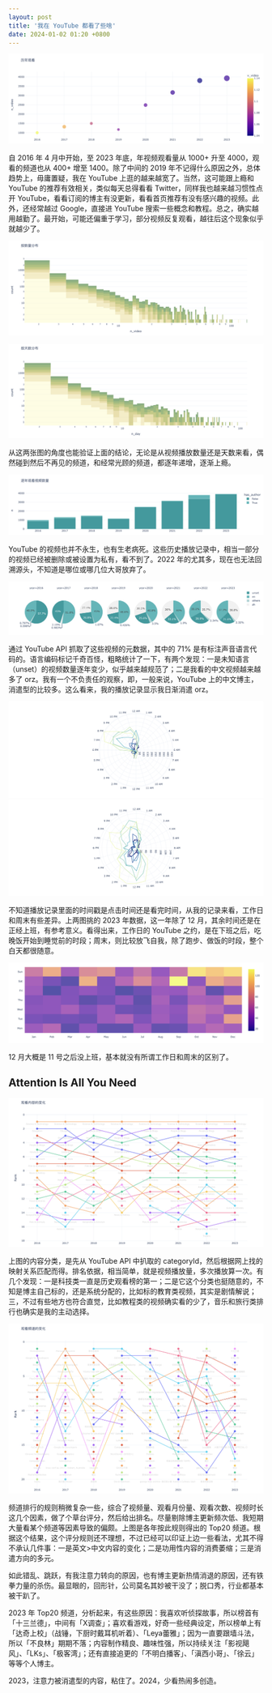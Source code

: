 ```yaml
---
layout: post
title: '我在 YouTube 都看了些啥'
date: 2024-01-02 01:20 +0800
---
```


![watching history](/files/2024/ytb_watching_history.png)

自 2016 年 4 月中开始，至 2023 年底，年视频观看量从 1000+ 升至 4000，观看的频道也从 400+ 增至 1400。除了中间的 2019 年不记得什么原因之外，总体趋势上，毋庸置疑，我在 YouTube 上逛的越来越宽了。当然，这可能跟上瘾和 YouTube 的推荐有效相关，类似每天总得看看 Twitter，同样我也越来越习惯性点开 YouTube，看看订阅的博主有没更新，看看首页推荐有没有感兴趣的视频。此外，还经常越过 Google，直接进 YouTube 搜索一些概念和教程。总之，确实越用越勤了。最开始，可能还偏重于学习，部分视频反复观看，越往后这个现象似乎就越少了。

![videos-watched distribution](/files/2024/ytb_dist_count.png)

![days-watched distribution](/files/2024/ytb_dist_day.png)

从这两张图的角度也能验证上面的结论，无论是从视频播放数量还是天数来看，偶然碰到然后不再见的频道，和经常光顾的频道，都逐年递增，逐渐上瘾。

![dead videos](/files/2024/ytb_has_author.png)

YouTube 的视频也并不永生，也有生老病死。这些历史播放记录中，相当一部分的视频已经被删除或被设置为私有，看不到了。2022 年的尤其多，现在也无法回溯源头，不知道是哪位或哪几位大哥放弃了。

![audio language distribution](/files/2024/ytb_audio_lang.png)

通过 YouTube API 抓取了这些视频的元数据，其中的 71% 是有标注声音语言代码的。语言编码标记千奇百怪，粗略统计了一下，有两个发现：一是未知语言（unset）的视频数量逐年变少，似乎越来越规范了；二是我看的中文视频越来越多了 orz。我有一个不负责任的观察，即，一般来说，YouTube 上的中文博主，消遣型的比较多。这么看来，我的播放记录显示我日渐消遣 orz。

![workday](/files/2024/ytb_workday.png)
![weekend](/files/2024/ytb_weekend.png)

不知道播放记录里面的时间戳是点击时间还是看完时间，从我的记录来看，工作日和周末有些差异。上两图挑的 2023 年数据，这一年除了 12 月，其余时间还是在正经上班，有参考意义。看得出来，工作日的 YouTube 之约，是在下班之后，吃晚饭开始到睡觉前的时段；周末，则比较放飞自我，除了跑步、做饭的时段，整个白天都很随意。

![month-weekday 2023](/files/2024/ytb_month_weekday.png)

12 月大概是 11 号之后没上班，基本就没有所谓工作日和周末的区别了。

## Attention Is All You Need

![video categories](/files/2024/ytb_video_cats.png)

上图的内容分类，是先从 YouTube API 中扒取的 categoryId，然后根据网上找的映射关系匹配而得。排名依据，相当简单，就是视频播放量，多次播放算一次。有几个发现：一是科技类一直是历史观看榜的第一；二是它这个分类也挺随意的，不知是博主自己标的，还是系统分配的，比如标的教育类视频，其实是剧情解说；三，不过有些地方也符合直觉，比如教程类的视频确实看的少了，音乐和旅行类排行也确实是我的主动选择。

![video channels](/files/2024/ytb_author.png)

频道排行的规则稍微复杂一些，综合了视频量、观看月份量、观看次数、视频时长这几个因素，做了个草台评分，然后给出排名。尽量剔除博主更新频次低、我短期大量看某个频道等因素导致的偏颇。上图是各年按此规则得出的 Top20 频道。根据这个结果，这个评分规则还不理想，不过已经可以印证上边一些看法，尤其不得不承认几件事：一是英文>中文内容的变化；二是功用性内容的消费萎缩；三是消遣方向的多元。

如此错乱、跳跃，有我注意力转向的原因，也有博主更新热情消退的原因，还有铁拳力量的杀伤。最显眼的，回形针，公司莫名其妙被干没了；脱口秀，行业都基本被干趴了。

2023 年 Top20 频道，分析起来，有这些原因：我喜欢听侦探故事，所以榜首有「十三兰德」，中间有「X调查」；喜欢看游戏，好奇一些经典设定，所以榜单上有「达奇上校」（战锤，下厨时戴耳机听着）、「Leya蕾雅」；因为一直要跟墙斗法，所以「不良林」期期不落；内容制作精良、趣味性强，所以持续关注「影视飓风」、「LKs」、「极客湾」；还有直接追更的「不明白播客」、「滇西小哥」、「徐云」等等个人博主。

2023，注意力被消遣型的内容，粘住了。2024，少看热闹多创造。
